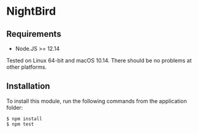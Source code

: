 # NightBird


## Requirements

* Node.JS >= 12.14

Tested on Linux 64-bit and macOS 10.14. There should be no problems at other platforms.

## Installation

To install this module, run the following commands from the application folder:

```
$ npm install
$ npm test
```
